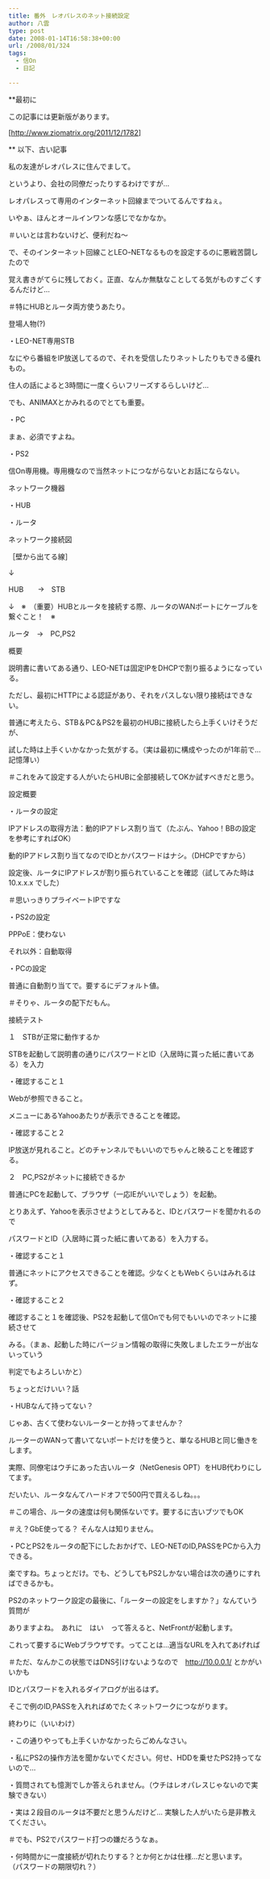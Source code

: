 ```yaml
---
title: 番外　レオパレスのネット接続設定
author: 八雲
type: post
date: 2008-01-14T16:58:38+00:00
url: /2008/01/324
tags:
  - 信On
  - 日記

---
```

**最初に
  
この記事には更新版があります。
  
[http://www.ziomatrix.org/2011/12/1782]

** 以下、古い記事
  
私の友達がレオパレスに住んでまして。
  
というより、会社の同僚だったりするわけですが…
  
レオパレスって専用のインターネット回線までついてるんですねぇ。
  
いやぁ、ほんとオールインワンな感じでなかなか。
  
＃いいとは言わないけど、便利だね～

で、そのインターネット回線ことLEOｰNETなるものを設定するのに悪戦苦闘したので
  
覚え書きがてらに残しておく。正直、なんか無駄なことしてる気がものすごくするんだけど…
  
＃特にHUBとルータ両方使うあたり。

登場人物(?)
  
・LEO-NET専用STB
  
なにやら番組をIP放送してるので、それを受信したりネットしたりもできる優れもの。
  
住人の話によると3時間に一度くらいフリーズするらしいけど…
  
でも、ANIMAXとかみれるのでとても重要。
  
・PC
  
まぁ、必須ですよね。
  
・PS2
  
信On専用機。専用機なので当然ネットにつながらないとお話にならない。

ネットワーク機器
  
・HUB
  
・ルータ

ネットワーク接続図
  
［壁から出てる線］
  
↓
  
HUB　　→　STB
  
↓　※　（重要）HUBとルータを接続する際、ルータのWANポートにケーブルを繋ぐこと！　※
  
ルータ　→　PC,PS2

概要
  
説明書に書いてある通り、LEO-NETは固定IPをDHCPで割り振るようになっている。
  
ただし、最初にHTTPによる認証があり、それをパスしない限り接続はできない。

普通に考えたら、STB＆PC＆PS2を最初のHUBに接続したら上手くいけそうだが、
  
試した時は上手くいかなかった気がする。（実は最初に構成やったのが1年前で…記憶薄い）
  
＃これをみて設定する人がいたらHUBに全部接続してOKか試すべきだと思う。

設定概要
  
・ルータの設定
  
IPアドレスの取得方法：動的IPアドレス割り当て（たぶん、Yahoo！BBの設定を参考にすればOK）
  
動的IPアドレス割り当てなのでIDとかパスワードはナシ。（DHCPですから）
  
設定後、ルータにIPアドレスが割り振られていることを確認（試してみた時は 10.x.x.x でした）
  
＃思いっきりプライベートIPですな
  
・PS2の設定
  
PPPoE：使わない
  
それ以外：自動取得
  
・PCの設定
  
普通に自動割り当てで。要するにデフォルト値。
  
＃そりゃ、ルータの配下だもん。

接続テスト
  
１　STBが正常に動作するか
  
STBを起動して説明書の通りにパスワードとID（入居時に貰った紙に書いてある）を入力
  
・確認すること１
  
Webが参照できること。
  
メニューにあるYahooあたりが表示できることを確認。
  
・確認すること２
  
IP放送が見れること。どのチャンネルでもいいのでちゃんと映ることを確認する。

２　PC,PS2がネットに接続できるか
  
普通にPCを起動して、ブラウザ（一応IEがいいでしょう）を起動。
  
とりあえず、Yahooを表示させようとしてみると、IDとパスワードを聞かれるので
  
パスワードとID（入居時に貰った紙に書いてある）を入力する。
  
・確認すること１
  
普通にネットにアクセスできることを確認。少なくともWebくらいはみれるはず。
  
・確認すること２
  
確認すること１を確認後、PS2を起動して信Onでも何でもいいのでネットに接続させて
  
みる。（まぁ、起動した時にバージョン情報の取得に失敗しましたエラーが出ないっていう
  
判定でもよろしいかと）

ちょっとだけいい？話
  
・HUBなんて持ってない？
  
じゃあ、古くて使わないルーターとか持ってませんか？
  
ルーターのWANって書いてないポートだけを使うと、単なるHUBと同じ働きをします。
  
実際、同僚宅はウチにあった古いルータ（NetGenesis OPT）をHUB代わりにしてます。
  
だいたい、ルータなんてハードオフで500円で買えるしね。。。
  
＃この場合、ルータの速度は何も関係ないです。要するに古いブツでもOK
  
＃え？GbE使ってる？ そんな人は知りません。

・PCとPS2をルータの配下にしたおかげで、LEO-NETのID,PASSをPCから入力できる。
  
楽ですね。ちょっとだけ。でも、どうしてもPS2しかない場合は次の通りにすればできるかも。
  
PS2のネットワーク設定の最後に、「ルーターの設定をしますか？」なんていう質問が
  
ありますよね。　あれに　はい　って答えると、NetFrontが起動します。
  
これって要するにWebブラウザです。ってことは…適当なURLを入れてあげれば
  
＃ただ、なんかこの状態ではDNS引けないようなので　http://10.0.0.1/ とかがいいかも
  
IDとパスワードを入れるダイアログが出るはず。
  
そこで例のID,PASSを入れればめでたくネットワークにつながります。

終わりに（いいわけ）
  
・この通りやっても上手くいかなかったらごめんなさい。
  
・私にPS2の操作方法を聞かないでください。何せ、HDDを乗せたPS2持ってないので…
  
・質問されても憶測でしか答えられません。（ウチはレオパレスじゃないので実験できない）
  
・実は２段目のルータは不要だと思うんだけど… 実験した人がいたら是非教えてください。
  
＃でも、PS2でパスワード打つの嫌だろうなぁ。
  
・何時間かに一度接続が切れたりする？とか何とかは仕様…だと思います。 （パスワードの期限切れ？）
